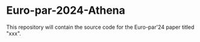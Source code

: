 # Euro-par-2024-Athena
This repository will contain the source code for the Euro-par'24 paper titled "xxx".
